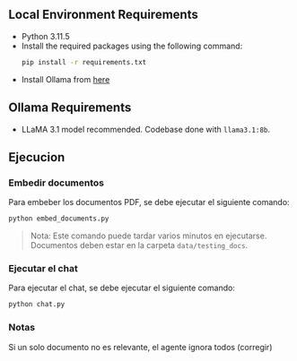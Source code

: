 ## Local Environment Requirements
- Python 3.11.5
- Install the required packages using the following command:
    ```bash
    pip install -r requirements.txt
    ```
- Install Ollama from [here](https://ollama.com/download)

## Ollama Requirements
- LLaMA 3.1 model recommended. Codebase done with `llama3.1:8b`.

## Ejecucion
### Embedir documentos
Para embeber los documentos PDF, se debe ejecutar el siguiente comando:
```bash
python embed_documents.py
```
> Nota: Este comando puede tardar varios minutos en ejecutarse. Documentos deben estar en la carpeta `data/testing_docs`.

### Ejecutar el chat
Para ejecutar el chat, se debe ejecutar el siguiente comando:
```bash
python chat.py
```

### Notas
Si un solo documento no es relevante, el agente ignora todos (corregir)
